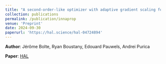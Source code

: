 ```yaml
---
title: "A second-order-like optimizer with adaptive gradient scaling for deep learning"
collection: publications
permalink: /publication/innaprop
venue: 'Preprint'
date: 2024-09-30
paperurl: 'https://hal.science/hal-04724894'
---
```


**Author**: Jérôme Bolte, Ryan Boustany, Edouard Pauwels, Andrei Purica 

**Paper**: [HAL](https://hal.science/hal-04724894)
